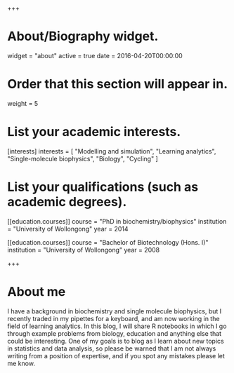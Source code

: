 +++
# About/Biography widget.
widget = "about"
active = true
date = 2016-04-20T00:00:00

# Order that this section will appear in.
weight = 5

# List your academic interests.
[interests]
  interests = [
    "Modelling and simulation",
    "Learning analytics",
    "Single-molecule biophysics",
    "Biology",
    "Cycling"
  ]

# List your qualifications (such as academic degrees).
[[education.courses]]
  course = "PhD in biochemistry/biophysics"
  institution = "University of Wollongong"
  year = 2014

[[education.courses]]
  course = "Bachelor of Biotechnology (Hons. I)"
  institution = "University of Wollongong"
  year = 2008

 
+++

# About me

I have a background in biochemistry and single molecule biophysics, but I recently traded in my pipettes for a keyboard, and am now working in the field of learning analytics. In this blog, I will share R notebooks in which I go through example problems from biology, education and anything else that could be interesting. One of my goals is to blog as I learn about new topics in statistics and data analysis, so please be warned that I am not always writing from a position of expertise, and if you spot any mistakes please let me know.
